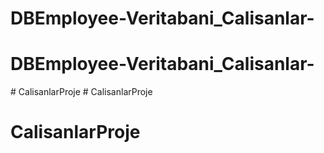 # DBEmployee-Veritabani_Calisanlar-
# DBEmployee-Veritabani_Calisanlar-
#   C a l i s a n l a r P r o j e  
 # CalisanlarProje
# CalisanlarProje
